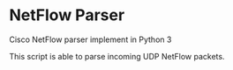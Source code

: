 # NetFlow Parser
Cisco NetFlow parser implement in Python 3

This script is able to parse incoming UDP NetFlow packets.
